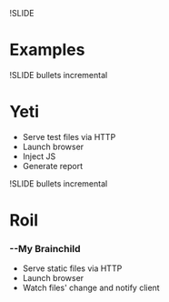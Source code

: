 !SLIDE

# Examples

!SLIDE bullets incremental

# Yeti

* Serve test files via HTTP
* Launch browser
* Inject JS
* Generate report

!SLIDE bullets incremental

# Roil
### --My Brainchild

* Serve static files via HTTP
* Launch browser
* Watch files' change and notify client
